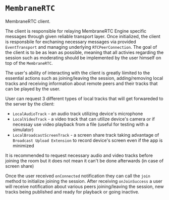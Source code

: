 # ``MembraneRTC``

MembraneRTC client.

The client is responsible for relaying MembraneRTC Engine specific messages through given reliable transport layer.
Once initialized, the client is responsbile for exchaning necessary messages via provided `EventTransport` and managing underlying
`RTCPeerConnection`. The goal of the client is to be as lean as possible, meaning that all activies regarding the session such as moderating
should be implemented by the user himself on top of the `MembraneRTC`.

The user's ability of interacting with the client is greatly liimited to the essential actions such as joining/leaving the session,
adding/removing local tracks and receiving information about remote peers and their tracks that can be played by the user.

User can request 3 different types of local tracks that will get forwareded to the server by the client:
- `LocalAudioTrack` - an audio track utilizing device's microphone
- `LocalVideoTrack` - a video track that can utilize device's camera or if necessay use video playback from a file (useful for testing with a simulator)
- `LocalBroadcastScreenTrack` - a screen share track taking advantage of `Broadcast Upload Extension` to record device's screen even if the app is minimized

It is recommended to request necessary audio and video tracks before joining the room but it does not mean it can't be done afterwards (in case of screen share)

Once the user received `onConnected` notification they can call the `join` method to initialize joining the session.
After receiving `onJoinSuccess` a user will receive notification about various peers joining/leaving the session, new tracks being published and ready for playback
or going inactive.

